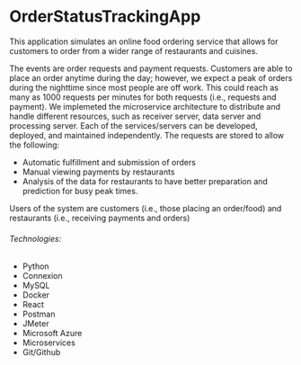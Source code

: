 # OrderStatusTrackingApp
This application simulates an online food ordering service that allows for customers to order from a wider range of restaurants and cuisines.

The events are order requests and payment requests. Customers are able to place an order anytime during the day; however, we expect a peak of orders during the nighttime since most people are off work. This could reach as many as 1000 requests per minutes for both requests (i.e., requests and payment). We implemeted the microservice architecture to distribute and handle different resources, such as receiver server, data server and processing server. Each of the services/servers can be developed, deployed, and maintained independently.
The requests are stored to allow the following:
* Automatic fulfillment and submission of orders
* Manual viewing payments by restaurants
* Analysis of the data for restaurants to have better preparation and prediction for busy peak times. 

Users of the system are customers (i.e., those placing an order/food) and restaurants (i.e., receiving payments and orders)

###### Technologies:

- Python
- Connexion
- MySQL
- Docker
- React
- Postman
- JMeter
- Microsoft Azure
- Microservices
- Git/Github



